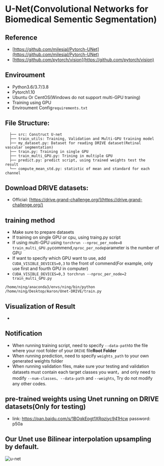 # U-Net(Convolutional Networks for Biomedical Sementic Segmentation)

## Reference 
* [https://github.com/milesial/Pytorch-UNet](https://github.com/milesial/Pytorch-UNet)
* [https://github.com/pytorch/vision](https://github.com/pytorch/vision)

## Enviroument
* Python3.6/3.7/3.8
* Pytorch1.10
* Ubuntu Or CentOS(Windows do not support multi-GPU traning)
* Training using GPU
* Enviroument Config`requirements.txt`

## File Structure:
```
  ├── src: Construct U-net
  ├── train_utils: Training, Validation and Multi-GPU training model
  ├── my_dataset.py: Dataset for reading DRIVE dataset(Retinal vascular segmentation)
  ├── train.py: Training in single GPU
  ├── train_multi_GPU.py: Trining in multiple GPU
  ├── predict.py: predict script, using trained weights test the result
  └── compute_mean_std.py: statistic of mean and standard for each channel
```

## Download DRIVE datasets:
* Official: [https://drive.grand-challenge.org/](https://drive.grand-challenge.org/)


## training method
* Make sure to prepare datasets
* If training on single GPU or cpu, using traing.py script
* If using multi-GPU using `torchrun --nproc_per_node=8 train_multi_GPU.py`commend,`nproc_per_node`parameter is the number of GPU
* If want to specify which GPU want to use, add `CUDA_VISIBLE_DEVICES=0,3` to the front of commend(For example, only use first and fourth GPU in computer)
* `CUDA_VISIBLE_DEVICES=0,3 torchrun --nproc_per_node=2 train_multi_GPU.py`
```
/home/ning/anaconda3/envs/ning/bin/python /home/ning/Desktop/Aaron/Unet-DRIVE/train.py
```

## Visualization of Result
* 

## Notification
* When running training script, need to specify `--data-path`to the file where your root folder of your `DRIVE` file**Root Folder**
* When running prediction, need to specify `weights_path` to your own generated weights folder
* When running validation files, make sure your testing and validation datasets must contain each target classes you want，and only need to modify `--num-classes`、`--data-path` and `--weights`, Try do not modify any other codes.

## pre-trained weights using Unet running on DRIVE datasets(Only for testing)
- link: https://pan.baidu.com/s/1BOqkEpgt1XRqziyc941Hcw  password: p50a

## Our Unet use Bilinear interpolation upsampling by default.
![u-net](unet.png)
